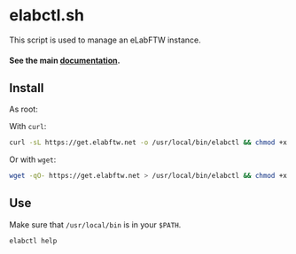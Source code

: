 # elabctl.sh

This script is used to manage an eLabFTW instance.

#### See the main [documentation](https://doc.elabftw.net).

## Install

As root:

With `curl`:

~~~bash
curl -sL https://get.elabftw.net -o /usr/local/bin/elabctl && chmod +x /usr/local/bin/elabctl
~~~

Or with `wget`:

~~~bash
wget -qO- https://get.elabftw.net > /usr/local/bin/elabctl && chmod +x /usr/local/bin/elabctl
~~~

## Use

Make sure that `/usr/local/bin` is in your `$PATH`.

~~~bash
elabctl help
~~~
